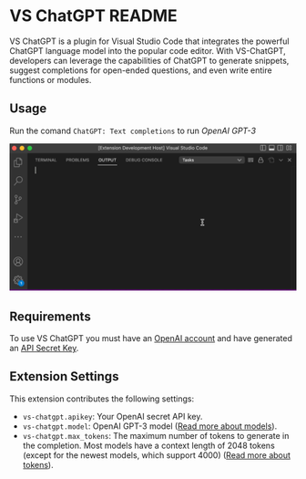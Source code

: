 # VS ChatGPT README

VS ChatGPT is a plugin for Visual Studio Code that integrates the powerful ChatGPT language model into the popular code editor. With VS-ChatGPT, developers can leverage the capabilities of ChatGPT to generate snippets, suggest completions for open-ended questions, and even write entire functions or modules.

## Usage

Run the comand `ChatGPT: Text completions` to run _OpenAI GPT-3_

![run chatgpt](images/vs-chatgpt.gif)

## Requirements

To use VS ChatGPT you must have an [OpenAI account](https://beta.openai.com/) and have generated an [API Secret Key](https://beta.openai.com/account/api-keys).

## Extension Settings

This extension contributes the following settings:

- `vs-chatgpt.apikey`: Your OpenAI secret API key.
- `vs-chatgpt.model`: OpenAI GPT-3 model ([Read more about models](https://beta.openai.com/docs/models/gpt-3)).
- `vs-chatgpt.max_tokens`: The maximum number of tokens to generate in the completion. Most models have a context length of 2048 tokens (except for the newest models, which support 4000) ([Read more about tokens](https://beta.openai.com/docs/models/gpt-3)).
